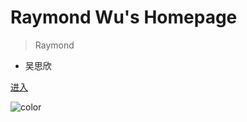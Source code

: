 # Raymond Wu's Homepage

> Raymond

- 吴思欣

<!-- /home 是没有coverpage的首页，与有coverPage的首页/区分 -->

[进入](/home)

![color](#f0f0f0)
